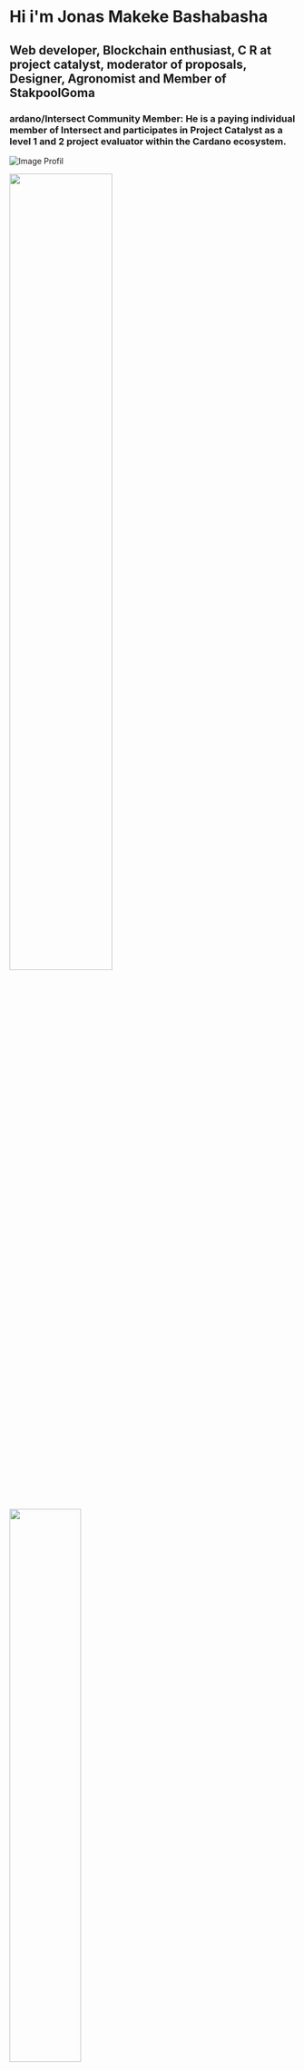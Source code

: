 # Hi i'm Jonas Makeke Bashabasha
## Web developer, Blockchain enthusiast, C R at project catalyst, moderator of proposals, Designer, Agronomist and Member of StakpoolGoma

### ardano/Intersect Community Member: He is a paying individual member of Intersect and participates in Project Catalyst as a level 1 and 2 project evaluator within the Cardano ecosystem.
 
![Image Profil]()

<p alig="center">
 <Img alig="center" width="60%" src="https://media.licdn.com/dms/image/v2/D4D22AQHjAukmMasq9w/feedshare-shrink_800/B4DZXbukKyHkAo-/0/1743148175377?e=1747267200&v=beta&t=07JOJymyOQRautrBXuZ9oXQAKpP2m05YSeZfzEYjpmw" />  
</p>
<p alig="center">
 <Img alig="center" width="50%"src="https://vm.tiktok.com/ZMB4PGsE8/" />  
</p>
 
